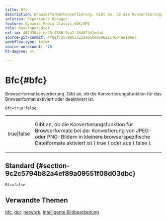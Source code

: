```yaml
---
title: Bfc
description: Browserformatkonvertierung. Gibt an, ob die Konvertierungsfunktion für das Browserformat aktiviert oder deaktiviert ist.
solution: Experience Manager
feature: Dynamic Media Classic,SDK/API
role: Developer,User
exl-id: 407d36ae-ea45-4580-9ca2-16d073d1edad
source-git-commit: 4f81f755789613222a66bed2961117604ae19e62
workflow-type: tm+mt
source-wordcount: '70'
ht-degree: 4%

---
```


# Bfc{#bfc}

Browserformatkonvertierung. Gibt an, ob die Konvertierungsfunktion für das Browserformat aktiviert oder deaktiviert ist.

<!--<a id="section_2768B2BEEE214676AA32F17E2A0E3343"></a>-->

`Bfc=true|false`

<table id="simpletable_998CF426296945FEA48D19E33B71A17E"> 
 <tr class="strow"> 
  <td class="stentry"> <p> <span class="codeph"> true|false </span> </p> </td> 
  <td class="stentry"> <p>Gibt an, ob die Konvertierungsfunktion für Browserformate bei der Konvertierung von JPEG- oder PNG-Bildern in kleinere browserspezifische Dateiformate aktiviert ist ( <span class="codeph"> true </span>) oder aus ( <span class="codeph"> false </span>). </p> </td> 
 </tr> 
</table>

## Standard {#section-9c2c5794b82a4ef89a09551f08d03dbc}

`Bfc=false`

## Verwandte Themen

[bfc](/help/aem-is-ir-api/is-api/image-catalog/image-serving-api-ref/c-image-catalog-reference/c-attributes-reference/r-bfc.md), [dpr](/help/aem-is-ir-api/is-api/http-ref/image-serving-api-ref/c-http-protocol-reference/c-command-reference/r-dpr.md), [network](/help/aem-is-ir-api/is-api/http-ref/image-serving-api-ref/c-http-protocol-reference/c-command-reference/r-network.md), [Intelligente Bildbearbeitung](https://experienceleague.adobe.com/docs/experience-manager-cloud-service/content/assets/dynamicmedia/imaging-faq.html?lang=en)
